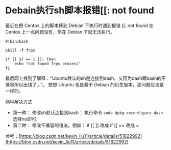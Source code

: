# Debain执行sh脚本报错[[: not found

最近在把 Centos 上的脚本移到 Debian 下执行时遇到报错 [[: not found
在 Centos 上一点问题没有，但在 Debian 下就无法执行。

```
#!bin/bash

pkill -f frps

if [[ $? == 1 ]]; then
    echo "not found frps process"
fi
```

最后网上找到了解释：”Ubuntu默认的sh是连接到dash，又因为dash跟bash的不兼容所以出错了...“。
想想 Ubuntu 也是基于 Debian 的衍生版本，那问题应该是一样的。

两种解决方式
* 第一种：
修改sh默认连接到bash：
执行命令 `sudo dpkg-reconfigure dash` 选择no即可.
* 第二种：
修改不兼容的语法，例如：
if [[ ]] 改成 if []
== 改成 =

参考：[https://blog.csdn.net/kevin_liu11/article/details/51822992](https://blog.csdn.net/kevin_liu11/article/details/51822992)

